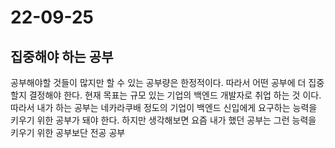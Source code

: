 # 22-09-25

## 집중해야 하는 공부
공부해야할 것들이 많지만 할 수 있는 공부량은 한정적이다. 따라서 어떤 공부에 더 집중할지 결정해야 한다. 현재 목표는 규모 있는 기업의 백엔드 개발자로 취업 하는 것 이다. 따라서 내가 하는 공부는 네카라쿠배 정도의 기업이 백엔드 신입에게 요구하는 능력을 키우기 위한 공부가 돼야 한다. 하지만 생각해보면 요즘 내가 했던 공부는 그런 능력을 키우기 위한 공부보단 전공 공부
